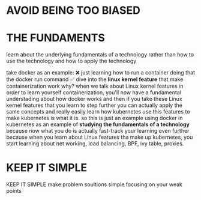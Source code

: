 # AVOID BEING TOO BIASED

# THE FUNDAMENTS
learn about the underlying fundamentals of a technology rather than how to use the technology and how to apply the technology

take docker as an example: 
❌ just learning how to run a container doing that the docker run command
✅ dive into the **linux kernel feature** that make containerization work
why? when we talk about Linux kernel features in order to learn yourself containerization, you'll now have a fundamental understading about how docker works and then if you take these Linux kernel features that you learn to step further you can actually apply the same concepts and really easily learn how kubernetes use this features to make kubernetes is what it is. so this is just an example using docker in kubernetes as an example of **studying the fundamentals  of a technology** because now what you do is actually fast-track your learning even further because when you learn about Linux features tha make up kubernetes, you start learning about net working, load balancing, BPF, ivy table, proxies.

# KEEP IT SIMPLE 
KEEP IT SIMPLE 
make problem soultions simple 
focusing on your weak points


